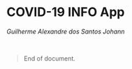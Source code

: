 # COVID-19 INFO App 

<head>
<link rel="shortcut icon" type="image/x-icon" href="/static/images/favicon.png">
</head>

*Guilherme Alexandre dos Santos Johann*



<br/>

>End of document.
